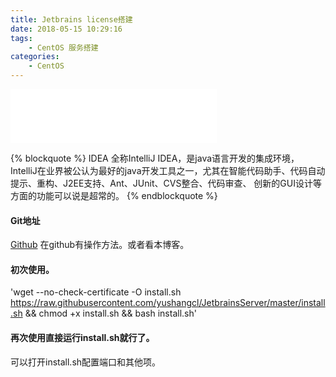 ```yaml
---
title: Jetbrains license搭建
date: 2018-05-15 10:29:16
tags:
    - CentOS 服务搭建
categories:
    - CentOS
---
```

<iframe frameborder="no" border="0" marginwidth="0" marginheight="0" width=330 height=86
src="//music.163.com/outchain/player?type=2&id=410654865&auto=1&height=66"></iframe>

{% blockquote %}
IDEA 全称IntelliJ IDEA，是java语言开发的集成环境，IntelliJ在业界被公认为最好的java开发工具之一，尤其在智能代码助手、代码自动提示、重构、J2EE支持、Ant、JUnit、CVS整合、代码审查、 创新的GUI设计等方面的功能可以说是超常的。
{% endblockquote %}

#### Git地址
[Github](https://github.com/yushangcl/JetbrainsServer)
在github有操作方法。或者看本博客。
#### 初次使用。
'wget --no-check-certificate -O install.sh https://raw.githubusercontent.com/yushangcl/JetbrainsServer/master/install.sh && chmod +x install.sh && bash install.sh'

#### 再次使用直接运行install.sh就行了。
可以打开install.sh配置端口和其他项。